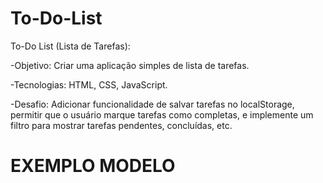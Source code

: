 # To-Do-List

To-Do List (Lista de Tarefas):

-Objetivo: Criar uma aplicação simples de lista de tarefas.

-Tecnologias: HTML, CSS, JavaScript.

-Desafio: Adicionar funcionalidade de salvar tarefas no localStorage, permitir que o usuário marque tarefas como completas, e implemente um filtro para mostrar tarefas pendentes, concluídas, etc.


<h1>EXEMPLO MODELO</h1>
<img href="https://cdn-dynmedia-1.microsoft.com/is/image/microsoftcorp/Hero_ToDo_960x615_2x_1_RE3HTxG?resMode=sharp2&op_usm=1.5,0.65,15,0&wid=1920&qlt=100&fmt=png-alpha&fit=constrain"> 
